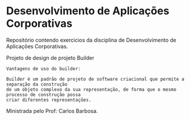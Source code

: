 # Desenvolvimento de Aplicações Corporativas

Repositório contendo exercicios da disciplina de Desenvolvimento de Aplicações Corporativas.

Projeto de design de projeto Builder

	Vantagens de uso do builder:
	
	Builder é um padrão de projeto de software criacional que permite a separação da construção 
	de um objeto complexo da sua representação, de forma que o mesmo processo de construção possa
	criar diferentes representações.
	
	
Ministrada pelo Prof: Carlos Barbosa.
